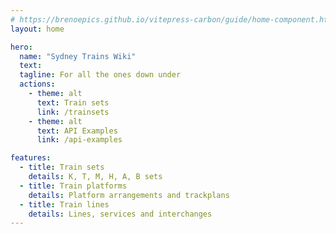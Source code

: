 ```yaml
---
# https://brenoepics.github.io/vitepress-carbon/guide/home-component.html
layout: home

hero:
  name: "Sydney Trains Wiki"
  text: 
  tagline: For all the ones down under
  actions:
    - theme: alt
      text: Train sets
      link: /trainsets
    - theme: alt
      text: API Examples
      link: /api-examples

features:
  - title: Train sets
    details: K, T, M, H, A, B sets
  - title: Train platforms
    details: Platform arrangements and trackplans
  - title: Train lines
    details: Lines, services and interchanges
---
```


